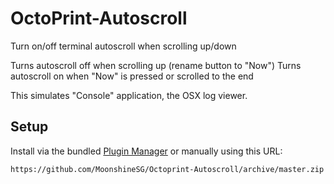 # OctoPrint-Autoscroll

Turn on/off terminal autoscroll when scrolling up/down

Turns autoscroll off when scrolling up (rename button to "Now") 
Turns autoscroll on when "Now" is pressed or scrolled to the end

This simulates "Console" application, the OSX log viewer.

## Setup

Install via the bundled [Plugin Manager](https://github.com/foosel/OctoPrint/wiki/Plugin:-Plugin-Manager)
or manually using this URL:

    https://github.com/MoonshineSG/Octoprint-Autoscroll/archive/master.zip



